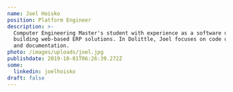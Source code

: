 ```yaml
---
name: Joel Hoisko
position: Platform Engineer
description: >-
  Computer Engineering Master's student with experience as a software developer
  building web-based ERP solutions. In Dolittle, Joel focuses on code quality
  and documentation.
photo: /images/uploads/joel.jpg
publishdate: 2019-10-01T06:26:39.272Z
some:
  linkedin: joelhoisko
draft: false
---
```


